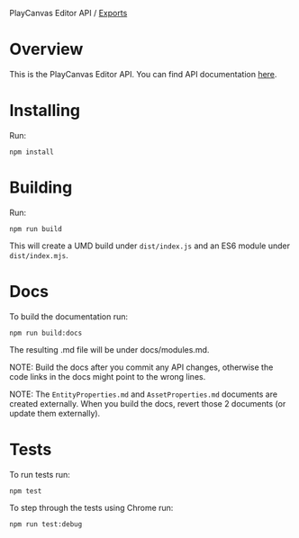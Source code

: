 PlayCanvas Editor API / [Exports](modules.md)

# Overview

This is the PlayCanvas Editor API. You can find API documentation [here](docs/modules.md).

# Installing
Run:
```
npm install
```

# Building

Run:
```
npm run build
```

This will create a UMD build under `dist/index.js` and an ES6 module under `dist/index.mjs`.

# Docs

To build the documentation run:
```
npm run build:docs
```

The resulting .md file will be under docs/modules.md.

NOTE: Build the docs after you commit any API changes, otherwise the code links in the docs might point to the wrong lines.

NOTE: The `EntityProperties.md` and `AssetProperties.md` documents are created externally. When you build the docs, revert those 2 documents (or update them externally).

# Tests

To run tests run:
```
npm test
```

To step through the tests using Chrome run:
```
npm run test:debug
```
